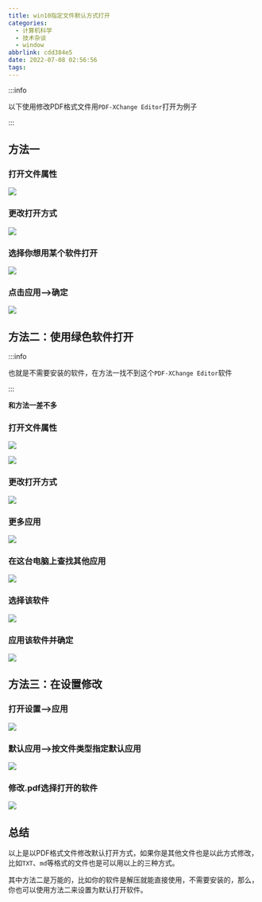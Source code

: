```yaml
---
title: win10指定文件默认方式打开
categories:
  - 计算机科学
  - 技术杂谈
  - window
abbrlink: cdd384e5
date: 2022-07-08 02:56:56
tags:
---
```


:::info

以下使用修改PDF格式文件用`PDF-XChange Editor`打开为例子

:::

## 方法一

### 打开文件属性

![](http://hikki.test.upcdn.net/20220708160500.png)

### 更改打开方式

![](http://hikki.test.upcdn.net/20220708160531.png)

### 选择你想用某个软件打开

![](http://hikki.test.upcdn.net/20220708160615.png)

### 点击应用-->确定

![](http://hikki.test.upcdn.net/20220708160709.png)

## 方法二：使用绿色软件打开

:::info

也就是不需要安装的软件，在方法一找不到这个`PDF-XChange Editor`软件

:::

**和方法一差不多**

### 打开文件属性

![](http://hikki.test.upcdn.net/20220708160500.png)

![](http://hikki.test.upcdn.net/20220708160500.png)

### 更改打开方式

![](http://hikki.test.upcdn.net/20220708160531.png)

### 更多应用

![](http://hikki.test.upcdn.net/20220708161807.png)

### 在这台电脑上查找其他应用

![](http://hikki.test.upcdn.net/20220708161934.png)

### 选择该软件

![](http://hikki.test.upcdn.net/20220708162017.png)

### 应用该软件并确定

![](http://hikki.test.upcdn.net/20220708162024.png)



## 方法三：在设置修改

### 打开设置-->应用

![](http://hikki.test.upcdn.net/20220708162106.png)

### 默认应用-->按文件类型指定默认应用

![](http://hikki.test.upcdn.net/20220708162322.png)

### 修改.pdf选择打开的软件

![](http://hikki.test.upcdn.net/20220708162357.png)

## 总结

以上是以PDF格式文件修改默认打开方式，如果你是其他文件也是以此方式修改，比如`TXT`、`md`等格式的文件也是可以用以上的三种方式。

其中方法二是万能的，比如你的软件是解压就能直接使用，不需要安装的，那么，你也可以使用方法二来设置为默认打开软件。
